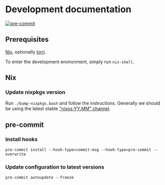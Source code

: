# Development documentation

[![pre-commit](https://img.shields.io/badge/pre--commit-enabled-brightgreen?logo=pre-commit)](https://github.com/pre-commit/pre-commit)

## Prerequisites

[Nix](https://nixos.org/download.html), optionally
[lorri](https://github.com/nix-community/lorri).

To enter the development environment, simply run `nix-shell`.

## Nix

### Update nixpkgs version

Run `./bump-nixpkgs.bash` and follow the instructions. Generally we should be
using the latest stable ["nixos-YY.MM" channel](https://status.nixos.org/).

## pre-commit

### Install hooks

```shell
pre-commit install --hook-type=commit-msg --hook-type=pre-commit --overwrite
```

### Update configuration to latest versions

```shell
pre-commit autoupdate --freeze
```
